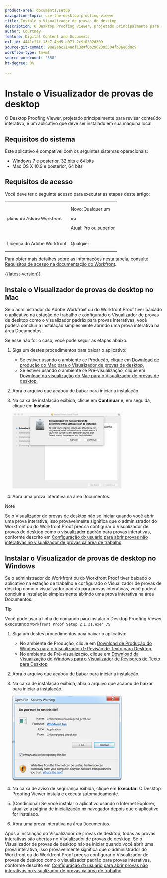 ```yaml
---
product-area: documents;setup
navigation-topic: use-the-desktop-proofing-viewer
title: Instale o Visualizador de provas de desktop
description: O Desktop Proofing Viewer, projetado principalmente para revisar conteúdo interativo, é um aplicativo que deve ser instalado em sua máquina local.
author: Courtney
feature: Digital Content and Documents
exl-id: 4441cf7f-13c7-4bd5-a971-2c9c0302d309
source-git-commit: 98e2ebc214adf13d0f8b2962395504fb86e6d0c9
workflow-type: tm+mt
source-wordcount: '558'
ht-degree: 0%

---
```


# Instale o Visualizador de provas de desktop

<!--Audited: 12/2023-->

O Desktop Proofing Viewer, projetado principalmente para revisar conteúdo interativo, é um aplicativo que deve ser instalado em sua máquina local.

## Requisitos do sistema

Este aplicativo é compatível com os seguintes sistemas operacionais:

* Windows 7 e posterior, 32 bits e 64 bits
* Mac OS X 10.9 e posterior, 64 bits

## Requisitos de acesso

Você deve ter o seguinte acesso para executar as etapas deste artigo:

<table style="table-layout:auto"> 
 <col> 
 <col> 
 <tbody> 
  <tr> 
   <td role="rowheader">plano do Adobe Workfront</td> 
   <td> <p>Novo: Qualquer um</p> <p>ou</p> <p>Atual: Pro ou superior</p> </td> 
  </tr> 
  <tr> 
   <td role="rowheader">Licença do Adobe Workfront</td> 
   <td> <p>Qualquer</p></td> 
  </tr> 
 </tbody> 
</table>

Para obter mais detalhes sobre as informações nesta tabela, consulte [Requisitos de acesso na documentação do Workfront](/help/quicksilver/administration-and-setup/add-users/access-levels-and-object-permissions/access-level-requirements-in-documentation.md).

{{latest-version}}

## Instale o Visualizador de provas de desktop no Mac

Se o administrador do Adobe Workfront ou do Workfront Proof tiver baixado o aplicativo na estação de trabalho e configurado o Visualizador de provas de desktop como o visualizador padrão para provas interativas, você poderá concluir a instalação simplesmente abrindo uma prova interativa na área Documentos.

Se esse não for o caso, você pode seguir as etapas abaixo.

1. Siga um destes procedimentos para baixar o aplicativo:

   * Se estiver usando o ambiente de Produção, clique em [Download de produção do Mac para o Visualizador de provas de desktop.](https://assets.proofhq.com/nativeviewer/desktop_viewer/Workfront+Proof-2.1.34.pkg)
   * Se estiver usando o ambiente de Pré-visualização, clique em [Download da visualização do Mac para o Visualizador de provas de desktop.](https://assets.preview.proofhq.com/nativeviewer/desktop_viewer/Workfront+Proof+Preview-2.1.34.pkg)

1. Abra o arquivo que acabou de baixar para iniciar a instalação.
1. Na caixa de instalação exibida, clique em **Continuar** e, em seguida, clique em **Instalar**.

   ![00000776.png](assets/00000776-350x244.png)

1. Abra uma prova interativa na área Documentos.

>[!NOTE]
>
>Se o Visualizador de provas de desktop não se iniciar quando você abrir uma prova interativa, isso provavelmente significa que o administrador do Workfront ou do Workfront Proof precisa configurar o Visualizador de provas de desktop como o visualizador padrão para provas interativas, conforme descrito em [Configuração do usuário para abrir provas não interativas no visualizador de provas da área de trabalho](../../../workfront-proof/wp-work-proofsfiles/review-proofs-dpv/destop-proofing-viewer.md#user-setting-for-opening-non-interactive-proofs-in-the-desktop-proofing-viewer).

## Instalar o Visualizador de provas de desktop no Windows

Se o administrador do Workfront ou do Workfront Proof tiver baixado o aplicativo na estação de trabalho e configurado o Visualizador de provas de desktop como o visualizador padrão para provas interativas, você poderá concluir a instalação simplesmente abrindo uma prova interativa na área Documentos.

>[!TIP]
>
>Você pode usar a linha de comando para instalar o Desktop Proofing Viewer executando `Workfront Proof Setup 2.1.31.exe" /S`

1. Siga um destes procedimentos para baixar o aplicativo:

   * No ambiente de Produção, clique em [Download de Produção do Windows para o Visualizador de Revisão de Texto para Desktop.](https://assets.proofhq.com/nativeviewer/desktop_viewer/Workfront+Proof+Setup+2.1.32.exe)
   * No ambiente de Pré-visualização, clique em [Download da Visualização do Windows para o Visualizador de Revisores de Texto para Desktop](https://assets.preview.proofhq.com/nativeviewer/desktop_viewer/Workfront+Proof+Preview+Setup+2.1.32.exe)

1. Abra o arquivo que acabou de baixar para iniciar a instalação.
1. Na caixa de instalação exibida, abra o arquivo que acabou de baixar para iniciar a instalação.

   ![Screen_Shot_2018-05-02_at_10.56.55_AM.png](assets/screen-shot-2018-05-02-at-10.56.55-am-350x271.png)

1. Na caixa de aviso de segurança exibida, clique em **Executar**. O Desktop Proofing Viewer instala e executa automaticamente.
1. (Condicional) Se você instalar o aplicativo usando o Internet Explorer, atualize a página de inicialização no navegador depois que o aplicativo for instalado.
1. Abra uma prova interativa na área Documentos.

Após a instalação do Visualizador de provas de desktop, todas as provas interativas são abertas no Visualizador de provas de desktop. Se o Visualizador de provas de desktop não se iniciar quando você abrir uma prova interativa, isso provavelmente significa que o administrador do Workfront ou do Workfront Proof precisa configurar o Visualizador de provas de desktop como o visualizador padrão para provas interativas, conforme descrito em [Configuração do usuário para abrir provas não interativas no visualizador de provas da área de trabalho](../../../workfront-proof/wp-work-proofsfiles/review-proofs-dpv/destop-proofing-viewer.md#user-setting-for-launching-non-interactive-proofs).
